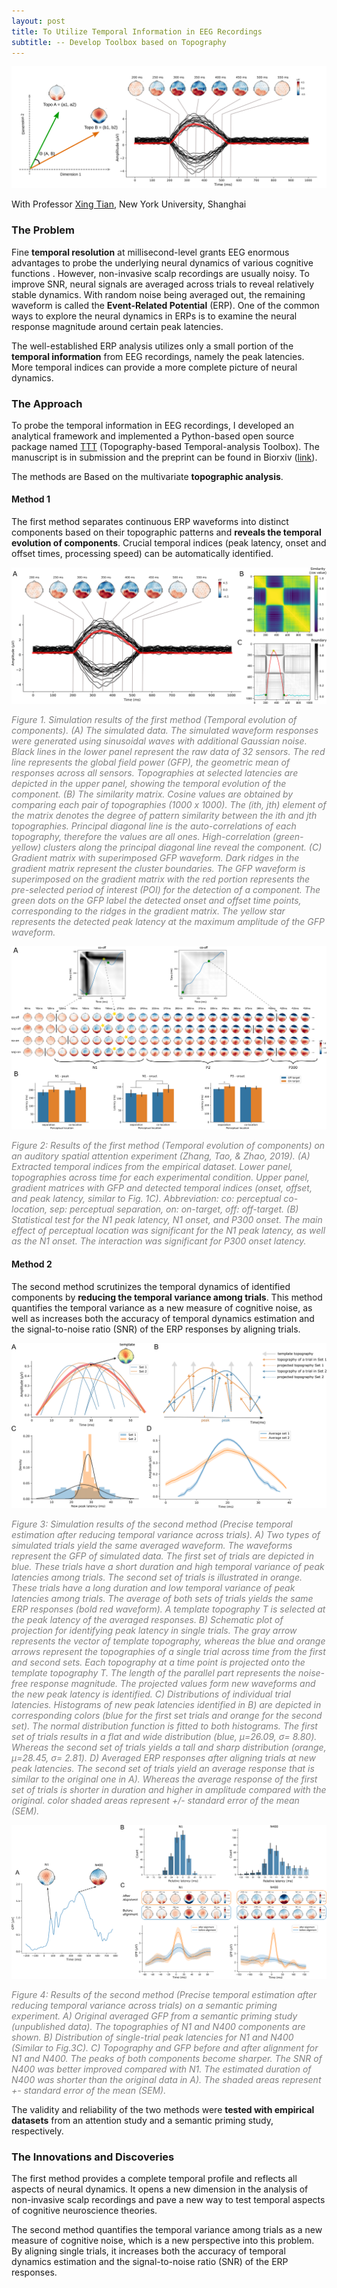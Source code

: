 ```yaml
---
layout: post
title: To Utilize Temporal Information in EEG Recordings
subtitle: -- Develop Toolbox based on Topography
---
```

![test](/assets/images/NYUsh_1_featured.svg)
<!--more-->

With Professor [Xing Tian](https://ray306.github.io/slang/xingtian.html), New York University, Shanghai

### The Problem

Fine **temporal resolution** at millisecond-level grants EEG enormous advantages to probe the underlying neural dynamics of various cognitive functions . However, non-invasive scalp recordings are usually noisy. To improve SNR, neural signals are averaged across trials to reveal relatively stable dynamics. With random noise being averaged out, the remaining waveform is called the **Event-Related Potential** (ERP). One of the common ways to explore the neural dynamics in ERPs is to examine the neural response magnitude around certain peak latencies.

The well-established ERP analysis utilizes only a small portion of the **temporal information** from EEG recordings, namely the peak latencies. More temporal indices can provide a more complete picture of neural dynamics. 

### The Approach

To probe the temporal information in EEG recordings, I developed an analytical framework and implemented a Python-based open source package named [TTT](https://github.com/TTT-EEG/TTT-EEG) (Topography-based Temporal-analysis Toolbox). The manuscript is in submission and the preprint can be found in Biorxiv ([link](https://www.biorxiv.org/content/10.1101/779546v1)).

The methods are Based on the multivariate **topographic analysis**. 

#### Method 1

The first method separates continuous ERP waveforms into distinct components based on their topographic patterns and **reveals the temporal evolution of components**. Crucial temporal indices (peak latency, onset and offset times, processing speed) can be automatically identified. 

![Simulation1](/assets/images/NYUsh_1_simulation1.png)

<span style="color:grey"> *Figure 1. Simulation results of the first method (Temporal evolution of components). (A) The simulated data. The simulated waveform responses were generated using sinusoidal waves with additional Gaussian noise. Black lines in the lower panel represent the raw data of 32 sensors. The red line represents the global field power (GFP), the geometric mean of responses across all sensors. Topographies at selected latencies are depicted in the upper panel, showing the temporal evolution of the component. (B) The similarity matrix. Cosine values are obtained by comparing each pair of topographies (1000 x 1000). The (ith, jth) element of the matrix denotes the degree of pattern similarity between the ith and jth topographies. Principal diagonal line is the auto-correlations of each topography, therefore the values are all ones. High-correlation (green-yellow) clusters along the principal diagonal line reveal the component. (C) Gradient matrix with superimposed GFP waveform. Dark ridges in the gradient matrix represent the cluster boundaries. The GFP waveform is superimposed on the gradient matrix with the red portion represents the pre-selected period of interest (POI) for the detection of a component. The green dots on the GFP label the detected onset and offset time points, corresponding to the ridges in the gradient matrix. The yellow star represents the detected peak latency at the maximum amplitude of the GFP waveform.*</span>

![Application1](/assets/images/NYUsh_1_application1.png)

<span style="color:grey"> *Figure 2:  Results of the first method (Temporal evolution of components) on an auditory spatial attention experiment (Zhang, Tao, & Zhao, 2019). (A) Extracted temporal indices from the empirical dataset. Lower panel, topographies across time for each experimental condition. Upper panel, gradient matrices with GFP and detected temporal indices (onset, offset, and peak latency, similar to Fig. 1C).  Abbreviation: co: perceptual co-location, sep: perceptual separation, on: on-target, off: off-target. (B) Statistical test for the N1 peak latency, N1 onset, and P300 onset. The main effect of perceptual location was significant for the N1 peak latency, as well as the N1 onset. The interaction was significant for P300 onset latency.*</span>

#### Method 2

The second method scrutinizes the temporal dynamics of identified components by **reducing the temporal variance among trials**. This method quantifies the temporal variance as a new measure of cognitive noise, as well as increases both the accuracy of temporal dynamics estimation and the signal-to-noise ratio (SNR) of the ERP responses by aligning trials. 

![Simulation1](/assets/images/NYUsh_1_simulation2.png)

<span style="color:grey"> *Figure 3: Simulation results of the second method (Precise temporal estimation after reducing temporal variance across trials). A) Two types of simulated trials yield the same averaged waveform. The waveforms represent the GFP of simulated data. The first set of trials are depicted in blue. These trials have a short duration and high temporal variance of peak latencies among trials. The second set of trials is illustrated in orange. These trials have a long duration and low temporal variance of peak latencies among trials. The average of both sets of trials yields the same ERP responses (bold red waveform). A template topography T is selected at the peak latency of the averaged responses. B) Schematic plot of projection for identifying peak latency in single trials. The gray arrow represents the vector of template topography, whereas the blue and orange arrows represent the topographies of a single trial across time from the first and second sets. Each topography at a time point is projected onto the template topography T. The length of the parallel part represents the noise-free response magnitude. The projected values form new waveforms and the new peak latency is identified. C) Distributions of individual trial latencies. Histograms of new peak latencies identified in B) are depicted in corresponding colors (blue for the first set trials and orange for the second set). The normal distribution function is fitted to both histograms. The first set of trials results in a flat and wide distribution (blue, μ=26.09, σ= 8.80). Whereas the second set of trials yields a tall and sharp distribution (orange, μ=28.45, σ= 2.81). D) Averaged ERP responses after aligning trials at new peak latencies. The second set of trials yield an average response that is similar to the original one in A). Whereas the average response of the first set of trials is shorter in duration and higher in amplitude compared with the original. color shaded areas represent +/- standard error of the mean (SEM).*</span>

![Application1](/assets/images/NYUsh_1_application2.png)

<span style="color:grey"> *Figure 4: Results of the second method (Precise temporal estimation after reducing temporal variance across trials) on a semantic priming experiment. A) Original averaged GFP from a semantic priming study (unpublished data). The topographies of N1 and N400 components are shown. B) Distribution of single-trial peak latencies for N1 and N400 (Similar to Fig.3C). C) Topography and GFP before and after alignment for N1 and N400. The peaks of both components become sharper. The SNR of N400 was better improved compared with N1. The estimated duration of N400 was shorter than the original data in A). The shaded areas represent +- standard error of the mean (SEM).*</span>



The validity and reliability of the two methods were **tested with empirical datasets** from an attention study and a semantic priming study, respectively. 

### The Innovations and Discoveries

The first method provides a complete temporal profile and reflects all aspects of neural dynamics. It opens a new dimension in the analysis of non-invasive scalp recordings and pave a new way to test temporal aspects of cognitive neuroscience theories.

The second method quantifies the temporal variance among trials as a new measure of cognitive noise, which is a new perspective into this problem. By aligning single trials, it increases both the accuracy of temporal dynamics estimation and the signal-to-noise ratio (SNR) of the ERP responses.

